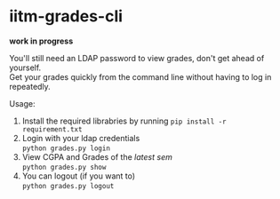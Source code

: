 # iitm-grades-cli

**work in progress**

You'll still need an LDAP password to view grades, don't get ahead of yourself.   
Get your grades quickly from the command line without having to log in repeatedly.   

Usage:
1. Install the required librabries by running
`pip install -r requirement.txt`   
2. Login with your ldap credentials   
`python grades.py login`   
3. View CGPA and Grades of the *latest sem*   
`python grades.py show`   
4. You can logout (if you want to)   
`python grades.py logout`

